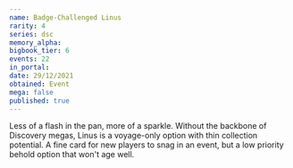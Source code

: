```yaml
---
name: Badge-Challenged Linus
rarity: 4
series: dsc
memory_alpha:
bigbook_tier: 6
events: 22
in_portal:
date: 29/12/2021
obtained: Event
mega: false
published: true
---
```


Less of a flash in the pan, more of a sparkle. Without the backbone of Discovery megas, Linus is a voyage-only option with thin collection potential. A fine card for new players to snag in an event, but a low priority behold option that won't age well.
